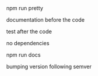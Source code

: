 npm run pretty

documentation before the code

test after the code

no dependencies

npm run docs

bumping version following semver